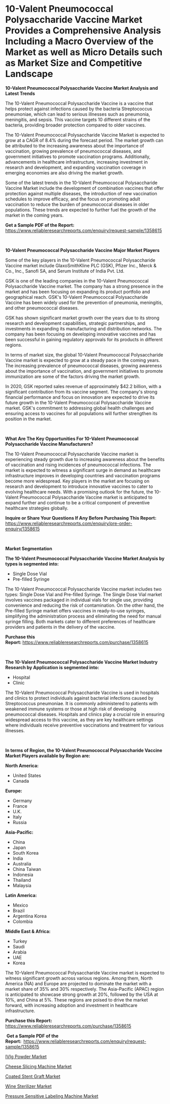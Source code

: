 <p><h1>10-Valent Pneumococcal Polysaccharide Vaccine Market Provides a Comprehensive Analysis Including a Macro Overview of the Market as well as Micro Details such as Market Size and Competitive Landscape</h1></p><p><strong>10-Valent Pneumococcal Polysaccharide Vaccine Market Analysis and Latest Trends</strong></p>
<p><p>The 10-Valent Pneumococcal Polysaccharide Vaccine is a vaccine that helps protect against infections caused by the bacteria Streptococcus pneumoniae, which can lead to serious illnesses such as pneumonia, meningitis, and sepsis. This vaccine targets 10 different strains of the bacteria, providing broader protection compared to older vaccines.</p><p>The 10-Valent Pneumococcal Polysaccharide Vaccine Market is expected to grow at a CAGR of 8.4% during the forecast period. The market growth can be attributed to the increasing awareness about the importance of vaccination, growing prevalence of pneumococcal diseases, and government initiatives to promote vaccination programs. Additionally, advancements in healthcare infrastructure, increasing investment in research and development, and expanding vaccination coverage in emerging economies are also driving the market growth.</p><p>Some of the latest trends in the 10-Valent Pneumococcal Polysaccharide Vaccine Market include the development of combination vaccines that offer protection against multiple diseases, the introduction of new vaccination schedules to improve efficacy, and the focus on promoting adult vaccination to reduce the burden of pneumococcal diseases in older populations. These trends are expected to further fuel the growth of the market in the coming years.</p></p>
<p><strong>Get a Sample PDF of the Report:&nbsp;</strong> <a href="https://www.reliableresearchreports.com/enquiry/request-sample/1358615">https://www.reliableresearchreports.com/enquiry/request-sample/1358615</a></p>
<p>&nbsp;</p>
<p><strong>10-Valent Pneumococcal Polysaccharide Vaccine Major Market Players</strong></p>
<p><p>Some of the key players in the 10-Valent Pneumococcal Polysaccharide Vaccine market include GlaxoSmithKline PLC (GSK), Pfizer Inc., Merck & Co., Inc., Sanofi SA, and Serum Institute of India Pvt. Ltd.</p><p>GSK is one of the leading companies in the 10-Valent Pneumococcal Polysaccharide Vaccine market. The company has a strong presence in the market and has been focusing on expanding its product portfolio and geographical reach. GSK's 10-Valent Pneumococcal Polysaccharide Vaccine has been widely used for the prevention of pneumonia, meningitis, and other pneumococcal diseases.</p><p>GSK has shown significant market growth over the years due to its strong research and development capabilities, strategic partnerships, and investments in expanding its manufacturing and distribution networks. The company has been focusing on developing innovative vaccines and has been successful in gaining regulatory approvals for its products in different regions.</p><p>In terms of market size, the global 10-Valent Pneumococcal Polysaccharide Vaccine market is expected to grow at a steady pace in the coming years. The increasing prevalence of pneumococcal diseases, growing awareness about the importance of vaccination, and government initiatives to promote immunization are some of the factors driving the market growth.</p><p>In 2020, GSK reported sales revenue of approximately $42.2 billion, with a significant contribution from its vaccine segment. The company's strong financial performance and focus on innovation are expected to drive its future growth in the 10-Valent Pneumococcal Polysaccharide Vaccine market. GSK's commitment to addressing global health challenges and ensuring access to vaccines for all populations will further strengthen its position in the market.</p></p>
<p>&nbsp;</p>
<p><strong>What Are The Key Opportunities For 10-Valent Pneumococcal Polysaccharide Vaccine Manufacturers?</strong></p>
<p><p>The 10-Valent Pneumococcal Polysaccharide Vaccine market is experiencing steady growth due to increasing awareness about the benefits of vaccination and rising incidences of pneumococcal infections. The market is expected to witness a significant surge in demand as healthcare infrastructure improves in developing countries and vaccination programs become more widespread. Key players in the market are focusing on research and development to introduce innovative vaccines to cater to evolving healthcare needs. With a promising outlook for the future, the 10-Valent Pneumococcal Polysaccharide Vaccine market is anticipated to expand further and continue to be a critical component of preventive healthcare strategies globally.</p></p>
<p><strong>Inquire or Share Your Questions If Any Before Purchasing This Report:</strong> <a href="https://www.reliableresearchreports.com/enquiry/pre-order-enquiry/1358615">https://www.reliableresearchreports.com/enquiry/pre-order-enquiry/1358615</a></p>
<p>&nbsp;</p>
<p><strong>Market Segmentation</strong></p>
<p><strong>The 10-Valent Pneumococcal Polysaccharide Vaccine Market Analysis by types is segmented into:</strong></p>
<p><ul><li>Single Dose Vial</li><li>Pre-filled Syringe</li></ul></p>
<p><p>The 10-Valent Pneumococcal Polysaccharide Vaccine market includes two types: Single Dose Vial and Pre-filled Syringe. The Single Dose Vial market involves vaccines packaged in individual vials for single use, providing convenience and reducing the risk of contamination. On the other hand, the Pre-filled Syringe market offers vaccines in ready-to-use syringes, simplifying the administration process and eliminating the need for manual syringe filling. Both markets cater to different preferences of healthcare providers and patients in the delivery of the vaccine.</p></p>
<p><strong>Purchase this Report:&nbsp;</strong><a href="https://www.reliableresearchreports.com/purchase/1358615">https://www.reliableresearchreports.com/purchase/1358615</a></p>
<p>&nbsp;</p>
<p><strong>The 10-Valent Pneumococcal Polysaccharide Vaccine Market Industry Research by Application is segmented into:</strong></p>
<p><ul><li>Hospital</li><li>Clinic</li></ul></p>
<p><p>The 10-Valent Pneumococcal Polysaccharide Vaccine is used in hospitals and clinics to protect individuals against bacterial infections caused by Streptococcus pneumoniae. It is commonly administered to patients with weakened immune systems or those at high risk of developing pneumococcal diseases. Hospitals and clinics play a crucial role in ensuring widespread access to this vaccine, as they are key healthcare settings where individuals receive preventive vaccinations and treatment for various illnesses.</p></p>
<p>&nbsp;</p>
<p><strong>In terms of Region, the 10-Valent Pneumococcal Polysaccharide Vaccine Market Players available by Region are:</strong></p>
<p>
    <p> <strong> North America: </strong>
        <ul>
            <li>United States</li>
            <li>Canada</li>
        </ul>
        </p> 
    <p> <strong> Europe: </strong>
        <ul>
            <li>Germany</li>
            <li>France</li>
            <li>U.K.</li>
            <li>Italy</li>
            <li>Russia</li>
        </ul>
        </p> 
    <p> <strong> Asia-Pacific: </strong>
        <ul>
            <li>China</li>
            <li>Japan</li>
            <li>South Korea</li>
            <li>India</li>
            <li>Australia</li>
            <li>China Taiwan</li>
            <li>Indonesia</li>
            <li>Thailand</li>
            <li>Malaysia</li>
        </ul>
        </p> 
    <p> <strong> Latin America: </strong>
        <ul>
            <li>Mexico</li>
            <li>Brazil</li>
            <li>Argentina Korea</li>
            <li>Colombia</li>
        </ul>
        </p> 
    <p> <strong> Middle East & Africa: </strong>
        <ul>
            <li>Turkey</li>
            <li>Saudi</li>
            <li>Arabia</li>
            <li>UAE</li>
            <li>Korea</li>
        </ul>
    </p>
    </p>
<p><p>The 10-Valent Pneumococcal Polysaccharide Vaccine market is expected to witness significant growth across various regions. Among them, North America (NA) and Europe are projected to dominate the market with a market share of 35% and 30% respectively. The Asia-Pacific (APAC) region is anticipated to showcase strong growth at 20%, followed by the USA at 10%, and China at 5%. These regions are poised to drive the market forward, with increasing adoption and investment in healthcare infrastructure.</p></p>
<p><strong>Purchase this Report: </strong><a href="https://www.reliableresearchreports.com/purchase/1358615">https://www.reliableresearchreports.com/purchase/1358615</a></p>
<p>&nbsp;<strong>Get a Sample PDF of the Report:&nbsp;&nbsp;</strong><a href="https://www.reliableresearchreports.com/enquiry/request-sample/1358615">https://www.reliableresearchreports.com/enquiry/request-sample/1358615</a></p>
<p><strong></strong></p>
<p><p><a href="https://github.com/okotobwrhuteie/Market-Research-Report-List-1/blob/main/ivig-powder-market.md">IVIg Powder Market</a></p><p><a href="https://medium.com/@abbieparker1942/cheese-slicing-machine-market-report-reveals-the-latest-trends-and-growth-opportunities-of-this-9797d276f2b3">Cheese Slicing Machine Market</a></p><p><a href="https://github.com/ashepherd82/Market-Research-Report-List-3/blob/main/coated-stent-graft-market.md">Coated Stent Graft Market</a></p><p><a href="https://medium.com/@abbieparker1942/wine-sterilizer-market-report-reveals-the-latest-trends-and-growth-opportunities-of-this-market-ea511497b98a">Wine Sterilizer Market</a></p><p><a href="https://medium.com/@abbieparker1942/pressure-sensitive-labeling-machine-market-exploring-market-share-market-trends-and-future-39a09bfd41df">Pressure Sensitive Labeling Machine Market</a></p></p>